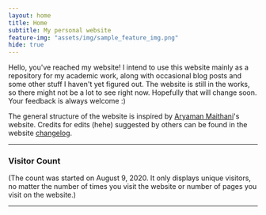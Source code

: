 ```yaml
---
layout: home
title: Home
subtitle: My personal website
feature-img: "assets/img/sample_feature_img.png"
hide: true
---
```


Hello, you've reached my website! I intend to use this website mainly as a repository for my academic work, along with occasional blog posts and some other stuff I haven't yet figured out. The website is still in the works, so there might not be a lot to see right now. Hopefully that will change soon. Your feedback is always welcome :)

The general structure of the website is inspired by [Aryaman Maithani](https://aryamanmaithani.github.io/)'s website. Credits for edits (hehe) suggested by others can be found in the website [changelog](/changelog/).

---

<h3>Visitor Count</h3>

<!-- hitwebcounter Code START -->
<center><!-- Badge Code - Do Not Change The Code -->
<script src="https://apps.elfsight.com/p/platform.js" defer></script>
<div class="elfsight-app-809de696-051f-4ac0-b372-e4d6db9d425e"></div>
<!-- Badge Code End Here --></center>
                           
(The count was started on August 9, 2020. It only displays unique visitors, no matter the number of times you visit the website or number of pages you visit on the website.)

---

